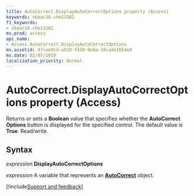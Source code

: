 ```yaml
---
title: AutoCorrect.DisplayAutoCorrectOptions property (Access)
keywords: vbaac10.chm13262
f1_keywords:
- vbaac10.chm13262
ms.prod: access
api_name:
- Access.AutoCorrect.DisplayAutoCorrectOptions
ms.assetid: 47cee9cd-a920-f439-9e0a-10cade1b54e0
ms.date: 02/07/2019
localization_priority: Normal
---
```



# AutoCorrect.DisplayAutoCorrectOptions property (Access)

Returns or sets a **Boolean** value that specifies whether the **AutoCorrect Options** button is displayed for the specified control. The default value is **True**. Read/write.


## Syntax

_expression_.**DisplayAutoCorrectOptions**

_expression_ A variable that represents an **[AutoCorrect](Access.AutoCorrect.md)** object.




[!include[Support and feedback](~/includes/feedback-boilerplate.md)]